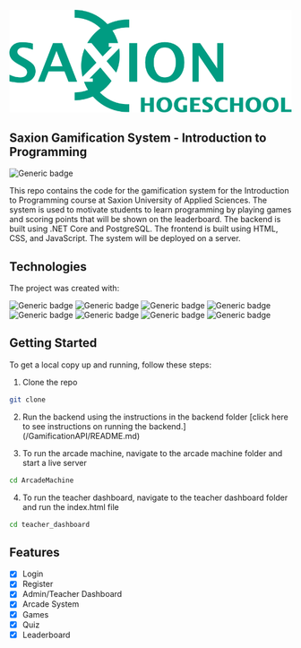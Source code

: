 ![Logo](teacher_dashboard/assets/images/lg_saxion.png)

## Saxion Gamification System - Introduction to Programming

![Generic badge](https://img.shields.io/badge/Version-1.0.0-009c82.svg)

This repo contains the code for the gamification system for the Introduction to Programming course at Saxion University of Applied Sciences. The system is used to motivate students to learn programming by playing games and scoring points that will be shown on the leaderboard. The backend is built using .NET Core and PostgreSQL. The frontend is built using HTML, CSS, and JavaScript. The system will be deployed on a server.

## Technologies

The project was created with:

![Generic badge](https://img.shields.io/badge/JavaScript-F7DF1E?style=for-the-badge&logo=javascript&logoColor=black)
![Generic badge](https://img.shields.io/badge/HTML-239120?style=for-the-badge&logo=html5&logoColor=white)
![Generic badge](https://img.shields.io/badge/CSS-239120?&style=for-the-badge&logo=css3&logoColor=white)
![Generic badge](https://img.shields.io/badge/Bootstrap-563D7C?style=for-the-badge&logo=bootstrap&logoColor=white)
![Generic badge](https://img.shields.io/badge/.NET-5C2D91?style=for-the-badge&logo=.net&logoColor=white)
![Generic badge](https://img.shields.io/badge/PostgreSQL-316192?style=for-the-badge&logo=postgresql&logoColor=white)
![Generic badge](https://img.shields.io/badge/-selenium-%43B02A?style=for-the-badge&logo=selenium&logoColor=white)
![Generic badge](https://img.shields.io/badge/mocha.js-323330?style=for-the-badge&logo=mocha&logoColor=Brown)

## Getting Started

To get a local copy up and running, follow these steps:

1. Clone the repo

```sh
git clone
```

2. Run the backend using the instructions in the backend folder
   [click here to see instructions on running the backend.] (/GamificationAPI/README.md)

3. To run the arcade machine, navigate to the arcade machine folder and start a live server

```sh
cd ArcadeMachine
```

4. To run the teacher dashboard, navigate to the teacher dashboard folder and run the index.html file

```sh
cd teacher_dashboard
```

## Features

- [x] Login
- [x] Register
- [x] Admin/Teacher Dashboard
- [x] Arcade System
- [x] Games
- [x] Quiz
- [x] Leaderboard
